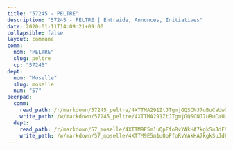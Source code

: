 ```yaml
---
title: "57245 - PELTRE"
description: "57245 - PELTRE | Entraide, Annonces, Initiatives"
date: 2020-01-11T14:09:21+09:00
collapsible: false
layout: commune
comm:
  nom: "PELTRE"
  slug: peltre
  cp: "57245"
dept:
  nom: "Moselle"
  slug: moselle
  num: "57"
peerpad:
  comm:
    read_path: /r/markdown/57245_peltre/4XTTMA291ZtJTgmjGQSCNJ7uBuCaUwQntZyGRd1mcGwQBTfA2
    write_path: /w/markdown/57245_peltre/4XTTMA291ZtJTgmjGQSCNJ7uBuCaUwQntZyGRd1mcGwQBTfA2-K3TgTu3Rb4rLYia1SCn46wZh8wDDV2352i9Yxwhiux4gopUzN2t9c2sqZ8nGxu5GnLDukqTDqpGCrf63w5Q45zZm8rVt7ezFrWNVr1KRpvNNh7TSWJt5UiVLuigTtTG5hKftfMKp
  dept:
    read_path: /r/markdown/57_moselle/4XTTM9E5m1uQpFfoRvYAkHA7kgkSuJdFBSCmoLnZ6YvxmqAKj
    write_path: /w/markdown/57_moselle/4XTTM9E5m1uQpFfoRvYAkHA7kgkSuJdFBSCmoLnZ6YvxmqAKj-K3TgTxpsRhjGfb3pJqDaX4rYTLkyLoK3BLA4awBfhTSCoyNhResrhhmfsEF8aKnccedt5XoBzWeRYfKxQxNKv71ETcpGharLRE7rdgTKY3uSaW3Du2dz8v23YEY268mfYmweTFnR
---
```


